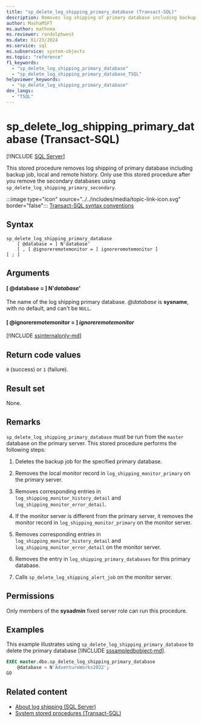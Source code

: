 ```yaml
---
title: "sp_delete_log_shipping_primary_database (Transact-SQL)"
description: Removes log shipping of primary database including backup job, and local and remote history.
author: MashaMSFT
ms.author: mathoma
ms.reviewer: randolphwest
ms.date: 01/23/2024
ms.service: sql
ms.subservice: system-objects
ms.topic: "reference"
f1_keywords:
  - "sp_delete_log_shipping_primary_database"
  - "sp_delete_log_shipping_primary_database_TSQL"
helpviewer_keywords:
  - "sp_delete_log_shipping_primary_database"
dev_langs:
  - "TSQL"
---
```

# sp_delete_log_shipping_primary_database (Transact-SQL)

[!INCLUDE [SQL Server](../../includes/applies-to-version/sqlserver.md)]

This stored procedure removes log shipping of primary database including backup job, local and remote history. Only use this stored procedure after you remove the secondary databases using `sp_delete_log_shipping_primary_secondary`.

:::image type="icon" source="../../includes/media/topic-link-icon.svg" border="false"::: [Transact-SQL syntax conventions](../../t-sql/language-elements/transact-sql-syntax-conventions-transact-sql.md)

## Syntax

```syntaxsql
sp_delete_log_shipping_primary_database
    [ @database = ] N'database'
    [ , [ @ignoreremotemonitor = ] ignoreremotemonitor ]
[ ; ]
```

## Arguments

#### [ @database = ] N'*database*'

The name of the log shipping primary database. *@database* is **sysname**, with no default, and can't be `NULL`.

#### [ @ignoreremotemonitor = ] *ignoreremotemonitor*

[!INCLUDE [ssinternalonly-md](../../includes/ssinternalonly-md.md)]

## Return code values

`0` (success) or `1` (failure).

## Result set

None.

## Remarks

`sp_delete_log_shipping_primary_database` must be run from the `master` database on the primary server. This stored procedure performs the following steps:

1. Deletes the backup job for the specified primary database.

1. Removes the local monitor record in `log_shipping_monitor_primary` on the primary server.

1. Removes corresponding entries in `log_shipping_monitor_history_detail` and `log_shipping_monitor_error_detail`.

1. If the monitor server is different from the primary server, it removes the monitor record in `log_shipping_monitor_primary` on the monitor server.

1. Removes corresponding entries in `log_shipping_monitor_history_detail` and `log_shipping_monitor_error_detail` on the monitor server.

1. Removes the entry in `log_shipping_primary_databases` for this primary database.

1. Calls `sp_delete_log_shipping_alert_job` on the monitor server.

## Permissions

Only members of the **sysadmin** fixed server role can run this procedure.

## Examples

This example illustrates using `sp_delete_log_shipping_primary_database` to delete the primary database [!INCLUDE [sssampledbobject-md](../../includes/sssampledbobject-md.md)].

```sql
EXEC master.dbo.sp_delete_log_shipping_primary_database
    @database = N'AdventureWorks2022';
GO
```

## Related content

- [About log shipping (SQL Server)](../../database-engine/log-shipping/about-log-shipping-sql-server.md)
- [System stored procedures (Transact-SQL)](system-stored-procedures-transact-sql.md)
